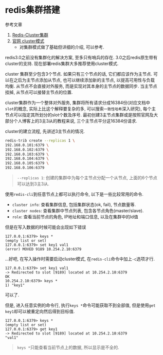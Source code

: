 # redis集群搭建

参考文章

1. [Redis-Cluster集群](https://www.jianshu.com/p/813a79ddf932)
2. [官网 cluster模式](http://redis.io/topics/cluster-tutorial)
    - 对集群模式做了基础但详细的介绍, 可以参考.

redis3.0之前没有集群化的解决方案, 至多只有哨兵的存在. 3.0之后redis原生带有cluster的支持. 现在部署redis集群大多推荐使用cluster模式.

cluster 集群至少包含3个节点. 如果只有三个节点的话, 它们都应该作为主节点. 可以在之后为主节点添加从节点, 也可以继续添加新的主节点, 以提高可用性与负载均衡. 从节点不会直接对外服务, 而是实现对其本身的主节点的数据同步. 当主节点挂掉, 从节点可以接替主节点的位置.

cluster集群作为一个整体对外服务, 集群将所有请求分成16384份(对应文档中`slot`的概念, 实际上比这个解释要复杂的多, 可以搜索`一致性哈希`深入研究), 每个主节点可以指定其所划分的slot个数及序号. 最初创建3主节点集群或是按照官网及大部分个人博客上的3主3从的教程来说, 三个主节点平分这16384份请求.

cluster的建立流程, 先讲述3主节点的情况.

```bash
redis-trib create --replicas 1 \
192.168.0.101:6379 \
192.168.0.102:6379 \
192.168.0.103:6379 \
192.168.0.104:6379 \
192.168.0.105:6379 \
192.168.0.106:6379
```

> `--replicas 1`: 创建的集群中为每个主节点分配一个从节点, 上面的6个节点可以达到3主3从.

使用`redis-cli`到任意节点上都可以执行命令, 以下是一些比较常用的命令.

- `cluster info`: 查看集群信息, 包括集群状态(ok, fail), 节点数量等.
- `cluster nodes`: 查看集群中节点列表, 包含各节点角色(master/slave).
- `role`: 查看当前节点的角色, IP地址和端口信息, 以及在集群中的Id值

但是在写入数据的时候可能会出现如下错误

```log
127.0.0.1:6379> keys *
(empty list or set)
127.0.0.1:6379> set key1 val1
(error) MOVED 9189 10.254.2.10:6379
```

...好吧, 在写入操作时需要启动cluster模式, 在`redis-cli`命令中加上`-c`选项才行.

```log
127.0.0.1:6379> set key1 val1
-> Redirected to slot [9189] located at 10.254.2.10:6379
OK
10.254.2.10:6379> keys *
1) "key1"
```

可以了.

但是, 进入任意实例的命令行, 执行`keys *`命令可能获取不到全部值, 但是使用`get key1`却可以被重定向然后得到目标值.

```log
127.0.0.1:6379> keys *
(empty list or set)
127.0.0.1:6379> get key1
-> Redirected to slot [9189] located at 10.254.2.10:6379
"val1"
```

> `keys *`只能查看当前节点上的数据, 所以显示是不全的.
